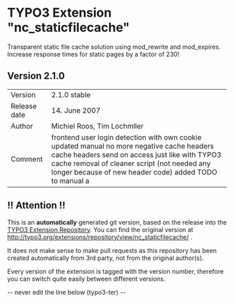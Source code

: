 # TYPO3 Extension "nc_staticfilecache"
Transparent static file cache solution using mod_rewrite and mod_expires. Increase response times for static pages by a factor of 230!

## Version 2.1.0




<table>
	<tr><td>Version</td><td>2.1.0 stable</td></tr>
	<tr><td>Release date</td><td>14. June 2007</td></tr>
	<tr><td>Author</td><td>Michiel Roos, Tim Lochmller</td></tr>
	<tr><td>Comment</td><td>frontend user login detection with own cookie
updated manual
no more negative cache headers
cache headers send on access just like with TYPO3 cache
removal of cleaner script (not needed any longer because of new header code)
added TODO to manual
a</td></tr>
</table>

## !! Attention !!
This is an **automatically** generated git version, based on the release into the [TYPO3 Extension Repository](http://www.typo3.org/extensions/).
You can find the original version at http://typo3.org/extensions/repository/view/nc_staticfilecache/ .

It does not make sense to make pull requests as this repository has been created automatically from 3rd party, not from the original author(s).

Every version of the extension is tagged with the version number, therefore you can switch quite easily between different versions.


-- never edit the line below (typo3-ter) --
